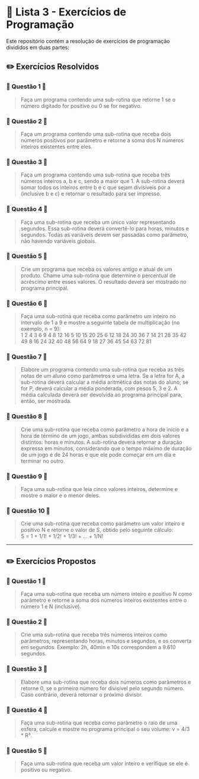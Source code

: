 # 📝 Lista 3 - Exercícios de Programação  
Este repositório contém a resolução de exercícios de programação divididos em duas partes:  

## ✏️ Exercícios Resolvidos

### 🔹 Questão 1 🔹  
> Faça um programa contendo uma sub-rotina que retorne 1 se o número digitado for positivo ou 0 se for negativo.

### 🔹 Questão 2 🔹  
> Faça um programa contendo uma sub-rotina que receba dois números positivos por parâmetro e retorne a soma dos N números inteiros existentes entre eles.

### 🔹 Questão 3 🔹  
> Faça um programa contendo uma sub-rotina que receba três números inteiros a, b e c, sendo a maior que 1. A sub-rotina deverá somar todos os inteiros entre b e c que sejam divisíveis por a (inclusive b e c) e retornar o resultado para ser impresso.

### 🔹 Questão 4 🔹  
> Faça uma sub-rotina que receba um único valor representando segundos. Essa sub-rotina deverá convertê-lo para horas, minutos e segundos. Todas as variáveis devem ser passadas como parâmetro, não havendo variáveis globais.

### 🔹 Questão 5 🔹  
> Crie um programa que receba os valores antigo e atual de um produto. Chame uma sub-rotina que determine o percentual de acréscimo entre esses valores. O resultado deverá ser mostrado no programa principal.

### 🔹 Questão 6 🔹  
> Faça uma sub-rotina que receba como parâmetro um inteiro no intervalo de 1 a 9 e mostre a seguinte tabela de multiplicação (no exemplo, n = 9):  
> 1 2 4 3 6 9 4 8 12 16 5 10 15 20 25 6 12 18 24 30 36 7 14 21 28 35 42 49 8 16 24 32 40 48 56 64 9 18 27 36 45 54 63 72 81

### 🔹 Questão 7 🔹  
> Elabore um programa contendo uma sub-rotina que receba as três notas de um aluno como parâmetros e uma letra. Se a letra for A, a sub-rotina deverá calcular a média aritmética das notas do aluno; se for P, deverá calcular a média ponderada, com pesos 5, 3 e 2. A média calculada deverá ser devolvida ao programa principal para, então, ser mostrada.

### 🔹 Questão 8 🔹  
> Crie uma sub-rotina que receba como parâmetro a hora de início e a hora de término de um jogo, ambas subdivididas em dois valores distintos: horas e minutos. A sub-rotina deverá retornar a duração expressa em minutos, considerando que o tempo máximo de duração de um jogo é de 24 horas e que ele pode começar em um dia e terminar no outro.

### 🔹 Questão 9 🔹  
> Faça uma sub-rotina que leia cinco valores inteiros, determine e mostre o maior e o menor deles.

### 🔹 Questão 10 🔹  
> Crie uma sub-rotina que receba como parâmetro um valor inteiro e positivo N e retorne o valor de S, obtido pelo seguinte cálculo:  
> S = 1 + 1/1! + 1/2! + 1/3! + ... + 1/N!

---
## ✏️  Exercícios Propostos

### 🔹 Questão 1 🔹  
> Faça uma sub-rotina que receba um número inteiro e positivo N como parâmetro e retorne a soma dos números inteiros existentes entre o número 1 e N (inclusive).

### 🔹 Questão 2 🔹  
> Crie uma sub-rotina que receba três números inteiros como parâmetros, representando horas, minutos e segundos, e os converta em segundos. Exemplo: 2h, 40min e 10s correspondem a 9.610 segundos.

### 🔹 Questão 3 🔹  
> Elabore uma sub-rotina que receba dois números como parâmetros e retorne 0, se o primeiro número for divisível pelo segundo número. Caso contrário, deverá retornar o próximo divisor.

### 🔹 Questão 4 🔹  
> Faça uma sub-rotina que receba como parâmetro o raio de uma esfera, calcule e mostre no programa principal o seu volume: v = 4/3 * R³.

### 🔹 Questão 5 🔹  
> Faça uma sub-rotina que receba um valor inteiro e verifique se ele é positivo ou negativo.